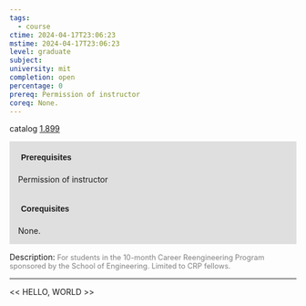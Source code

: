 ```yaml
---
tags:
  - course
ctime: 2024-04-17T23:06:23
mstime: 2024-04-17T23:06:23
level: graduate
subject: 
university: mit
completion: open
percentage: 0
prereq: Permission of instructor
coreq: None.
---
```


catalog [1.899](http://student.mit.edu/catalog/m1c.html#1.899)

<span style="display: block; padding: 15px; background-color: rgb(100, 100, 100, 0.2);"><font id="m_prereq310_0" style="display: block; font-family: Arial, sans-serif; font-weight: bold; padding: 5px">Prerequisites</font><br><span id="prereq310_0">Permission of instructor</span></span>
<span style="display: block; padding: 15px; background-color: rgb(100, 100, 100, 0.2);"><font id="m_coreq310_0" style="display: block; font-family: Arial, sans-serif; font-weight: bold; padding: 5px">Corequisites</font><br><span id="coreq310_0">None.</span></span>

<font style="">Description:</font>
<font style="color: grey; font-size: 0.8rem;">For students in the 10-month Career Reengineering Program sponsored by the School of Engineering. Limited to CRP fellows.</font>



---

<< HELLO, WORLD >>
